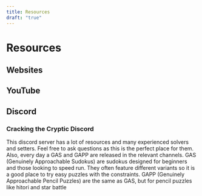 ```yaml
---
title: Resources
draft: "true"
---
```

# Resources
## Websites







## YouTube








## Discord
### Cracking the Cryptic Discord
This discord server has a lot of resources and many experienced solvers and setters. Feel free to ask questions as this is the perfect place for them. Also, every day a GAS and GAPP are released in the relevant channels. GAS (Genuinely Approachable Sudokus) are sudokus designed for beginners and those looking to speed run. They often feature different variants so it is a good place to try easy puzzles with the constraints. GAPP (Genuinely Approachable Pencil Puzzles) are the same as GAS, but for pencil puzzles like hitori and star battle








